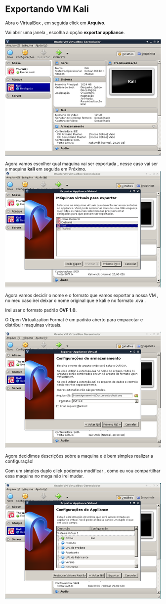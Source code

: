 # Exportando VM Kali

Abra o VirtualBox , em seguida click em **Arquivo**.

Vai abrir uma janela , escolha a opção **exportar appliance**.

![Instalação Virtualbox no Windows](https://raw.githubusercontent.com/ABase-BR/abase-br.github.io/master/images/Virtualbox/Exportando-Maquina-Virtual/01-exportando-vm-kali.png)

Agora vamos escolher qual maquina vai ser exportada , nesse caso vai ser a maquina **kali** em seguida em Próximo.
![Instalação Virtualbox no Windows](https://raw.githubusercontent.com/ABase-BR/abase-br.github.io/master/images/Virtualbox/Exportando-Maquina-Virtual/02-exportando-vm-kali.png)

Agora vamos decidir o nome e o formato que vamos exportar a nossa VM , no meu caso irei deixar o nome original que é kali e no formato .ova .

Irei usar o formato padrão **OVF 1.0**.

O Open Virtualization Format é um padrão aberto para empacotar e distribuir maquinas virtuais.

![Instalação Virtualbox no Windows](https://raw.githubusercontent.com/ABase-BR/abase-br.github.io/master/images/Virtualbox/Exportando-Maquina-Virtual/03-exportando-vm-kali.png)

Agora decidimos descrições sobre a maquina e é bem simples realizar a configuração! 

Com um simples duplo click podemos modificar , como eu vou compartilhar essa maquina no mega não irei mudar.

![Instalação Virtualbox no Windows](https://raw.githubusercontent.com/ABase-BR/abase-br.github.io/master/images/Virtualbox/Exportando-Maquina-Virtual/04-exportando-vm-kali.png)


